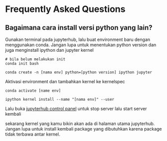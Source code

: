 # Frequently Asked Questions

## Bagaimana cara install versi python yang lain?

Gunakan terminal pada jupyterhub, lalu buat environment baru dengan menggunakan conda. Jangan lupa untuk menentukan python version dan juga menginstall ipython dan jupyter kernel
```
# bila belum melakukan init
conda init bash 

conda create -n [nama env] python=[python version] ipython jupyter
```

Aktivasi environment dan tambahkan kernel ke kernelspec
```
conda activate [name env]

ipython kernel install --name "[nama env]" --user
```

Lalu buka [jupyterhub control panel](http://167.205.32.108/hub/home) untuk stop server lalu start server kembali

sekarang kernel yang kamu bikin akan ada di halaman utama jupyterhub. Jangan lupa untuk install kembali package yang dibutuhkan karena package tidak terbawa antar kernel.
